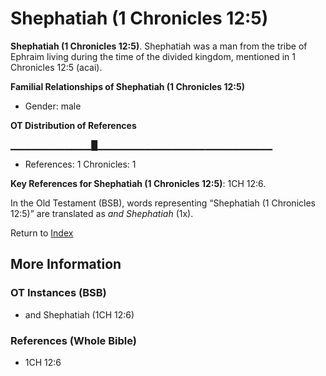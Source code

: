 # Shephatiah (1 Chronicles 12:5)
**Shephatiah (1 Chronicles 12:5)**. 
Shephatiah was a man from the tribe of Ephraim living during the time of the divided kingdom, mentioned in 1 Chronicles 12:5 (acai). 




**Familial Relationships of Shephatiah (1 Chronicles 12:5)**


* Gender: male


**OT Distribution of References**

▁▁▁▁▁▁▁▁▁▁▁▁█▁▁▁▁▁▁▁▁▁▁▁▁▁▁▁▁▁▁▁▁▁▁▁▁▁▁
* References: 1 Chronicles: 1



**Key References for Shephatiah (1 Chronicles 12:5)**: 
1CH 12:6. 


In the Old Testament (BSB), words representing “Shephatiah (1 Chronicles 12:5)” are translated as 
*and Shephatiah* (1x). 




Return to [Index](00-Index.md)

## More Information

### OT Instances (BSB)

* and Shephatiah (1CH 12:6)



### References (Whole Bible)

* 1CH 12:6



